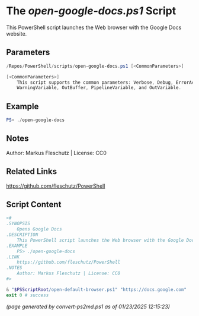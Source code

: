 The *open-google-docs.ps1* Script
===========================

This PowerShell script launches the Web browser with the Google Docs website.

Parameters
----------
```powershell
/Repos/PowerShell/scripts/open-google-docs.ps1 [<CommonParameters>]

[<CommonParameters>]
    This script supports the common parameters: Verbose, Debug, ErrorAction, ErrorVariable, WarningAction, 
    WarningVariable, OutBuffer, PipelineVariable, and OutVariable.
```

Example
-------
```powershell
PS> ./open-google-docs

```

Notes
-----
Author: Markus Fleschutz | License: CC0

Related Links
-------------
https://github.com/fleschutz/PowerShell

Script Content
--------------
```powershell
<#
.SYNOPSIS
	Opens Google Docs
.DESCRIPTION
	This PowerShell script launches the Web browser with the Google Docs website.
.EXAMPLE
	PS> ./open-google-docs
.LINK
	https://github.com/fleschutz/PowerShell
.NOTES
	Author: Markus Fleschutz | License: CC0
#>

& "$PSScriptRoot/open-default-browser.ps1" "https://docs.google.com"
exit 0 # success
```

*(page generated by convert-ps2md.ps1 as of 01/23/2025 12:15:23)*
